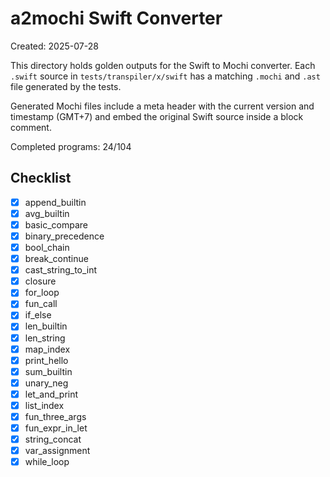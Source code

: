 # a2mochi Swift Converter

Created: 2025-07-28

This directory holds golden outputs for the Swift to Mochi converter. Each `.swift` source in `tests/transpiler/x/swift` has a matching `.mochi` and `.ast` file generated by the tests.

Generated Mochi files include a meta header with the current version and timestamp (GMT+7) and embed the original Swift source inside a block comment.

Completed programs: 24/104

## Checklist
- [x] append_builtin
- [x] avg_builtin
- [x] basic_compare
- [x] binary_precedence
- [x] bool_chain
- [x] break_continue
- [x] cast_string_to_int
- [x] closure
- [x] for_loop
- [x] fun_call
- [x] if_else
- [x] len_builtin
- [x] len_string
- [x] map_index
- [x] print_hello
- [x] sum_builtin
- [x] unary_neg
- [x] let_and_print
- [x] list_index
- [x] fun_three_args
- [x] fun_expr_in_let
- [x] string_concat
- [x] var_assignment
- [x] while_loop
